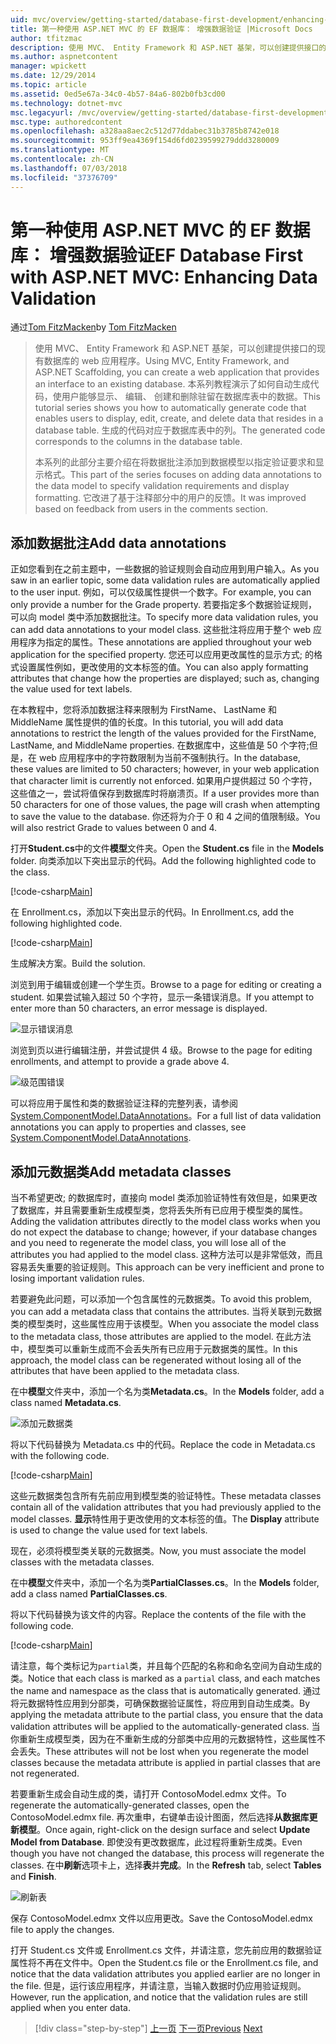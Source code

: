 ```yaml
---
uid: mvc/overview/getting-started/database-first-development/enhancing-data-validation
title: 第一种使用 ASP.NET MVC 的 EF 数据库： 增强数据验证 |Microsoft Docs
author: tfitzmac
description: 使用 MVC、 Entity Framework 和 ASP.NET 基架，可以创建提供接口的现有数据库的 web 应用程序。 此教程系列...
ms.author: aspnetcontent
manager: wpickett
ms.date: 12/29/2014
ms.topic: article
ms.assetid: 0ed5e67a-34c0-4b57-84a6-802b0fb3cd00
ms.technology: dotnet-mvc
msc.legacyurl: /mvc/overview/getting-started/database-first-development/enhancing-data-validation
msc.type: authoredcontent
ms.openlocfilehash: a328aa8aec2c512d77ddabec31b3785b8742e018
ms.sourcegitcommit: 953ff9ea4369f154d6fd0239599279ddd3280009
ms.translationtype: MT
ms.contentlocale: zh-CN
ms.lasthandoff: 07/03/2018
ms.locfileid: "37376709"
---
```

<a name="ef-database-first-with-aspnet-mvc-enhancing-data-validation"></a><span data-ttu-id="21fb8-104">第一种使用 ASP.NET MVC 的 EF 数据库： 增强数据验证</span><span class="sxs-lookup"><span data-stu-id="21fb8-104">EF Database First with ASP.NET MVC: Enhancing Data Validation</span></span>
====================
<span data-ttu-id="21fb8-105">通过[Tom FitzMacken](https://github.com/tfitzmac)</span><span class="sxs-lookup"><span data-stu-id="21fb8-105">by [Tom FitzMacken](https://github.com/tfitzmac)</span></span>

> <span data-ttu-id="21fb8-106">使用 MVC、 Entity Framework 和 ASP.NET 基架，可以创建提供接口的现有数据库的 web 应用程序。</span><span class="sxs-lookup"><span data-stu-id="21fb8-106">Using MVC, Entity Framework, and ASP.NET Scaffolding, you can create a web application that provides an interface to an existing database.</span></span> <span data-ttu-id="21fb8-107">本系列教程演示了如何自动生成代码，使用户能够显示、 编辑、 创建和删除驻留在数据库表中的数据。</span><span class="sxs-lookup"><span data-stu-id="21fb8-107">This tutorial series shows you how to automatically generate code that enables users to display, edit, create, and delete data that resides in a database table.</span></span> <span data-ttu-id="21fb8-108">生成的代码对应于数据库表中的列。</span><span class="sxs-lookup"><span data-stu-id="21fb8-108">The generated code corresponds to the columns in the database table.</span></span>
> 
> <span data-ttu-id="21fb8-109">本系列的此部分主要介绍在将数据批注添加到数据模型以指定验证要求和显示格式。</span><span class="sxs-lookup"><span data-stu-id="21fb8-109">This part of the series focuses on adding data annotations to the data model to specify validation requirements and display formatting.</span></span> <span data-ttu-id="21fb8-110">它改进了基于注释部分中的用户的反馈。</span><span class="sxs-lookup"><span data-stu-id="21fb8-110">It was improved based on feedback from users in the comments section.</span></span>


## <a name="add-data-annotations"></a><span data-ttu-id="21fb8-111">添加数据批注</span><span class="sxs-lookup"><span data-stu-id="21fb8-111">Add data annotations</span></span>

<span data-ttu-id="21fb8-112">正如您看到在之前主题中，一些数据的验证规则会自动应用到用户输入。</span><span class="sxs-lookup"><span data-stu-id="21fb8-112">As you saw in an earlier topic, some data validation rules are automatically applied to the user input.</span></span> <span data-ttu-id="21fb8-113">例如，可以仅级属性提供一个数字。</span><span class="sxs-lookup"><span data-stu-id="21fb8-113">For example, you can only provide a number for the Grade property.</span></span> <span data-ttu-id="21fb8-114">若要指定多个数据验证规则，可以向 model 类中添加数据批注。</span><span class="sxs-lookup"><span data-stu-id="21fb8-114">To specify more data validation rules, you can add data annotations to your model class.</span></span> <span data-ttu-id="21fb8-115">这些批注将应用于整个 web 应用程序为指定的属性。</span><span class="sxs-lookup"><span data-stu-id="21fb8-115">These annotations are applied throughout your web application for the specified property.</span></span> <span data-ttu-id="21fb8-116">您还可以应用更改属性的显示方式; 的格式设置属性例如，更改使用的文本标签的值。</span><span class="sxs-lookup"><span data-stu-id="21fb8-116">You can also apply formatting attributes that change how the properties are displayed; such as, changing the value used for text labels.</span></span>

<span data-ttu-id="21fb8-117">在本教程中，您将添加数据注释来限制为 FirstName、 LastName 和 MiddleName 属性提供的值的长度。</span><span class="sxs-lookup"><span data-stu-id="21fb8-117">In this tutorial, you will add data annotations to restrict the length of the values provided for the FirstName, LastName, and MiddleName properties.</span></span> <span data-ttu-id="21fb8-118">在数据库中，这些值是 50 个字符;但是，在 web 应用程序中的字符数限制为当前不强制执行。</span><span class="sxs-lookup"><span data-stu-id="21fb8-118">In the database, these values are limited to 50 characters; however, in your web application that character limit is currently not enforced.</span></span> <span data-ttu-id="21fb8-119">如果用户提供超过 50 个字符，这些值之一，尝试将值保存到数据库时将崩溃页。</span><span class="sxs-lookup"><span data-stu-id="21fb8-119">If a user provides more than 50 characters for one of those values, the page will crash when attempting to save the value to the database.</span></span> <span data-ttu-id="21fb8-120">你还将为介于 0 和 4 之间的值限制级。</span><span class="sxs-lookup"><span data-stu-id="21fb8-120">You will also restrict Grade to values between 0 and 4.</span></span>

<span data-ttu-id="21fb8-121">打开**Student.cs**中的文件**模型**文件夹。</span><span class="sxs-lookup"><span data-stu-id="21fb8-121">Open the **Student.cs** file in the **Models** folder.</span></span> <span data-ttu-id="21fb8-122">向类添加以下突出显示的代码。</span><span class="sxs-lookup"><span data-stu-id="21fb8-122">Add the following highlighted code to the class.</span></span>

[!code-csharp[Main](enhancing-data-validation/samples/sample1.cs?highlight=5,15,17,20)]

<span data-ttu-id="21fb8-123">在 Enrollment.cs，添加以下突出显示的代码。</span><span class="sxs-lookup"><span data-stu-id="21fb8-123">In Enrollment.cs, add the following highlighted code.</span></span>

[!code-csharp[Main](enhancing-data-validation/samples/sample2.cs?highlight=5,10)]

<span data-ttu-id="21fb8-124">生成解决方案。</span><span class="sxs-lookup"><span data-stu-id="21fb8-124">Build the solution.</span></span>

<span data-ttu-id="21fb8-125">浏览到用于编辑或创建一个学生页。</span><span class="sxs-lookup"><span data-stu-id="21fb8-125">Browse to a page for editing or creating a student.</span></span> <span data-ttu-id="21fb8-126">如果尝试输入超过 50 个字符，显示一条错误消息。</span><span class="sxs-lookup"><span data-stu-id="21fb8-126">If you attempt to enter more than 50 characters, an error message is displayed.</span></span>

![显示错误消息](enhancing-data-validation/_static/image1.png)

<span data-ttu-id="21fb8-128">浏览到页以进行编辑注册，并尝试提供 4 级。</span><span class="sxs-lookup"><span data-stu-id="21fb8-128">Browse to the page for editing enrollments, and attempt to provide a grade above 4.</span></span>

![级范围错误](enhancing-data-validation/_static/image2.png)

<span data-ttu-id="21fb8-130">可以将应用于属性和类的数据验证注释的完整列表，请参阅[System.ComponentModel.DataAnnotations](https://msdn.microsoft.com/library/system.componentmodel.dataannotations.aspx)。</span><span class="sxs-lookup"><span data-stu-id="21fb8-130">For a full list of data validation annotations you can apply to properties and classes, see [System.ComponentModel.DataAnnotations](https://msdn.microsoft.com/library/system.componentmodel.dataannotations.aspx).</span></span>

## <a name="add-metadata-classes"></a><span data-ttu-id="21fb8-131">添加元数据类</span><span class="sxs-lookup"><span data-stu-id="21fb8-131">Add metadata classes</span></span>

<span data-ttu-id="21fb8-132">当不希望更改; 的数据库时，直接向 model 类添加验证特性有效但是，如果更改了数据库，并且需要重新生成模型类，您将丢失所有已应用于模型类的属性。</span><span class="sxs-lookup"><span data-stu-id="21fb8-132">Adding the validation attributes directly to the model class works when you do not expect the database to change; however, if your database changes and you need to regenerate the model class, you will lose all of the attributes you had applied to the model class.</span></span> <span data-ttu-id="21fb8-133">这种方法可以是非常低效，而且容易丢失重要的验证规则。</span><span class="sxs-lookup"><span data-stu-id="21fb8-133">This approach can be very inefficient and prone to losing important validation rules.</span></span>

<span data-ttu-id="21fb8-134">若要避免此问题，可以添加一个包含属性的元数据类。</span><span class="sxs-lookup"><span data-stu-id="21fb8-134">To avoid this problem, you can add a metadata class that contains the attributes.</span></span> <span data-ttu-id="21fb8-135">当将关联到元数据类的模型类时，这些属性应用于该模型。</span><span class="sxs-lookup"><span data-stu-id="21fb8-135">When you associate the model class to the metadata class, those attributes are applied to the model.</span></span> <span data-ttu-id="21fb8-136">在此方法中，模型类可以重新生成而不会丢失所有已应用于元数据类的属性。</span><span class="sxs-lookup"><span data-stu-id="21fb8-136">In this approach, the model class can be regenerated without losing all of the attributes that have been applied to the metadata class.</span></span>

<span data-ttu-id="21fb8-137">在中**模型**文件夹中，添加一个名为类**Metadata.cs**。</span><span class="sxs-lookup"><span data-stu-id="21fb8-137">In the **Models** folder, add a class named **Metadata.cs**.</span></span>

![添加元数据类](enhancing-data-validation/_static/image3.png)

<span data-ttu-id="21fb8-139">将以下代码替换为 Metadata.cs 中的代码。</span><span class="sxs-lookup"><span data-stu-id="21fb8-139">Replace the code in Metadata.cs with the following code.</span></span>

[!code-csharp[Main](enhancing-data-validation/samples/sample3.cs)]

<span data-ttu-id="21fb8-140">这些元数据类包含所有先前应用到模型类的验证特性。</span><span class="sxs-lookup"><span data-stu-id="21fb8-140">These metadata classes contain all of the validation attributes that you had previously applied to the model classes.</span></span> <span data-ttu-id="21fb8-141">**显示**特性用于更改使用的文本标签的值。</span><span class="sxs-lookup"><span data-stu-id="21fb8-141">The **Display** attribute is used to change the value used for text labels.</span></span>

<span data-ttu-id="21fb8-142">现在，必须将模型类关联的元数据类。</span><span class="sxs-lookup"><span data-stu-id="21fb8-142">Now, you must associate the model classes with the metadata classes.</span></span>

<span data-ttu-id="21fb8-143">在中**模型**文件夹中，添加一个名为类**PartialClasses.cs**。</span><span class="sxs-lookup"><span data-stu-id="21fb8-143">In the **Models** folder, add a class named **PartialClasses.cs**.</span></span>

<span data-ttu-id="21fb8-144">将以下代码替换为该文件的内容。</span><span class="sxs-lookup"><span data-stu-id="21fb8-144">Replace the contents of the file with the following code.</span></span>

[!code-csharp[Main](enhancing-data-validation/samples/sample4.cs)]

<span data-ttu-id="21fb8-145">请注意，每个类标记为`partial`类，并且每个匹配的名称和命名空间为自动生成的类。</span><span class="sxs-lookup"><span data-stu-id="21fb8-145">Notice that each class is marked as a `partial` class, and each matches the name and namespace as the class that is automatically generated.</span></span> <span data-ttu-id="21fb8-146">通过将元数据特性应用到分部类，可确保数据验证属性，将应用到自动生成类。</span><span class="sxs-lookup"><span data-stu-id="21fb8-146">By applying the metadata attribute to the partial class, you ensure that the data validation attributes will be applied to the automatically-generated class.</span></span> <span data-ttu-id="21fb8-147">当你重新生成模型类，因为在不重新生成的分部类中应用的元数据特性，这些属性不会丢失。</span><span class="sxs-lookup"><span data-stu-id="21fb8-147">These attributes will not be lost when you regenerate the model classes because the metadata attribute is applied in partial classes that are not regenerated.</span></span>

<span data-ttu-id="21fb8-148">若要重新生成会自动生成的类，请打开 ContosoModel.edmx 文件。</span><span class="sxs-lookup"><span data-stu-id="21fb8-148">To regenerate the automatically-generated classes, open the ContosoModel.edmx file.</span></span> <span data-ttu-id="21fb8-149">再次重申，右键单击设计图面，然后选择**从数据库更新模型**。</span><span class="sxs-lookup"><span data-stu-id="21fb8-149">Once again, right-click on the design surface and select **Update Model from Database**.</span></span> <span data-ttu-id="21fb8-150">即使没有更改数据库，此过程将重新生成类。</span><span class="sxs-lookup"><span data-stu-id="21fb8-150">Even though you have not changed the database, this process will regenerate the classes.</span></span> <span data-ttu-id="21fb8-151">在中**刷新**选项卡上，选择**表**并**完成**。</span><span class="sxs-lookup"><span data-stu-id="21fb8-151">In the **Refresh** tab, select **Tables** and **Finish**.</span></span>

![刷新表](enhancing-data-validation/_static/image4.png)

<span data-ttu-id="21fb8-153">保存 ContosoModel.edmx 文件以应用更改。</span><span class="sxs-lookup"><span data-stu-id="21fb8-153">Save the ContosoModel.edmx file to apply the changes.</span></span>

<span data-ttu-id="21fb8-154">打开 Student.cs 文件或 Enrollment.cs 文件，并请注意，您先前应用的数据验证属性将不再在文件中。</span><span class="sxs-lookup"><span data-stu-id="21fb8-154">Open the Student.cs file or the Enrollment.cs file, and notice that the data validation attributes you applied earlier are no longer in the file.</span></span> <span data-ttu-id="21fb8-155">但是，运行该应用程序，并请注意，当输入数据时仍应用验证规则。</span><span class="sxs-lookup"><span data-stu-id="21fb8-155">However, run the application, and notice that the validation rules are still applied when you enter data.</span></span>

> [!div class="step-by-step"]
> <span data-ttu-id="21fb8-156">[上一页](customizing-a-view.md)
> [下一页](publish-to-azure.md)</span><span class="sxs-lookup"><span data-stu-id="21fb8-156">[Previous](customizing-a-view.md)
[Next](publish-to-azure.md)</span></span>
